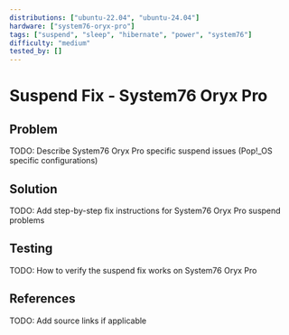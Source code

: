 ```yaml
---
distributions: ["ubuntu-22.04", "ubuntu-24.04"]
hardware: ["system76-oryx-pro"]
tags: ["suspend", "sleep", "hibernate", "power", "system76"]
difficulty: "medium"
tested_by: []
---
```


# Suspend Fix - System76 Oryx Pro

## Problem

TODO: Describe System76 Oryx Pro specific suspend issues (Pop!\_OS specific configurations)

## Solution

TODO: Add step-by-step fix instructions for System76 Oryx Pro suspend problems

## Testing

TODO: How to verify the suspend fix works on System76 Oryx Pro

## References

TODO: Add source links if applicable

